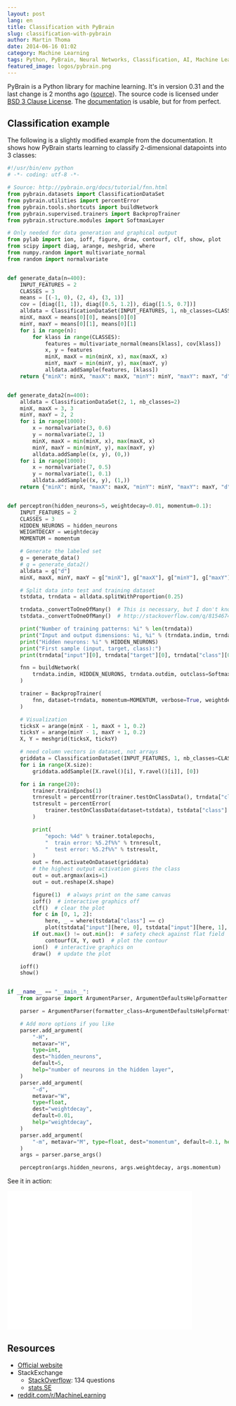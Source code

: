 ```yaml
---
layout: post
lang: en
title: Classification with PyBrain
slug: classification-with-pybrain
author: Martin Thoma
date: 2014-06-16 01:02
category: Machine Learning
tags: Python, PyBrain, Neural Networks, Classification, AI, Machine Learning
featured_image: logos/pybrain.png
---
```

PyBrain is a Python library for machine learning. It's in version 0.31 and
the last change is 2 months ago ([source](https://github.com/pybrain/pybrain)).
The source code is licensed under [BSD 3 Clause License](https://tldrlegal.com/license/bsd-3-clause-license-(revised)). The [documentation](http://pybrain.org/docs/) is usable, but for
from perfect.

## Classification example

The following is a slightly modified example from the documentation. It shows
how PyBrain starts learning to classify 2-dimensional datapoints into 3 classes:

```python
#!/usr/bin/env python
# -*- coding: utf-8 -*-

# Source: http://pybrain.org/docs/tutorial/fnn.html
from pybrain.datasets import ClassificationDataSet
from pybrain.utilities import percentError
from pybrain.tools.shortcuts import buildNetwork
from pybrain.supervised.trainers import BackpropTrainer
from pybrain.structure.modules import SoftmaxLayer

# Only needed for data generation and graphical output
from pylab import ion, ioff, figure, draw, contourf, clf, show, plot
from scipy import diag, arange, meshgrid, where
from numpy.random import multivariate_normal
from random import normalvariate


def generate_data(n=400):
    INPUT_FEATURES = 2
    CLASSES = 3
    means = [(-1, 0), (2, 4), (3, 1)]
    cov = [diag([1, 1]), diag([0.5, 1.2]), diag([1.5, 0.7])]
    alldata = ClassificationDataSet(INPUT_FEATURES, 1, nb_classes=CLASSES)
    minX, maxX = means[0][0], means[0][0]
    minY, maxY = means[0][1], means[0][1]
    for i in range(n):
        for klass in range(CLASSES):
            features = multivariate_normal(means[klass], cov[klass])
            x, y = features
            minX, maxX = min(minX, x), max(maxX, x)
            minY, maxY = min(minY, y), max(maxY, y)
            alldata.addSample(features, [klass])
    return {"minX": minX, "maxX": maxX, "minY": minY, "maxY": maxY, "d": alldata}


def generate_data2(n=400):
    alldata = ClassificationDataSet(2, 1, nb_classes=2)
    minX, maxX = 3, 3
    minY, maxY = 2, 2
    for i in range(1000):
        x = normalvariate(3, 0.6)
        y = normalvariate(2, 1)
        minX, maxX = min(minX, x), max(maxX, x)
        minY, maxY = min(minY, y), max(maxY, y)
        alldata.addSample((x, y), (0,))
    for i in range(1000):
        x = normalvariate(7, 0.5)
        y = normalvariate(1, 0.1)
        alldata.addSample((x, y), (1,))
    return {"minX": minX, "maxX": maxX, "minY": minY, "maxY": maxY, "d": alldata}


def perceptron(hidden_neurons=5, weightdecay=0.01, momentum=0.1):
    INPUT_FEATURES = 2
    CLASSES = 3
    HIDDEN_NEURONS = hidden_neurons
    WEIGHTDECAY = weightdecay
    MOMENTUM = momentum

    # Generate the labeled set
    g = generate_data()
    # g = generate_data2()
    alldata = g["d"]
    minX, maxX, minY, maxY = g["minX"], g["maxX"], g["minY"], g["maxY"]

    # Split data into test and training dataset
    tstdata, trndata = alldata.splitWithProportion(0.25)

    trndata._convertToOneOfMany()  # This is necessary, but I don't know why
    tstdata._convertToOneOfMany()  # http://stackoverflow.com/q/8154674/562769

    print("Number of training patterns: %i" % len(trndata))
    print("Input and output dimensions: %i, %i" % (trndata.indim, trndata.outdim))
    print("Hidden neurons: %i" % HIDDEN_NEURONS)
    print("First sample (input, target, class):")
    print(trndata["input"][0], trndata["target"][0], trndata["class"][0])

    fnn = buildNetwork(
        trndata.indim, HIDDEN_NEURONS, trndata.outdim, outclass=SoftmaxLayer
    )

    trainer = BackpropTrainer(
        fnn, dataset=trndata, momentum=MOMENTUM, verbose=True, weightdecay=WEIGHTDECAY
    )

    # Visualization
    ticksX = arange(minX - 1, maxX + 1, 0.2)
    ticksY = arange(minY - 1, maxY + 1, 0.2)
    X, Y = meshgrid(ticksX, ticksY)

    # need column vectors in dataset, not arrays
    griddata = ClassificationDataSet(INPUT_FEATURES, 1, nb_classes=CLASSES)
    for i in range(X.size):
        griddata.addSample([X.ravel()[i], Y.ravel()[i]], [0])

    for i in range(20):
        trainer.trainEpochs(1)
        trnresult = percentError(trainer.testOnClassData(), trndata["class"])
        tstresult = percentError(
            trainer.testOnClassData(dataset=tstdata), tstdata["class"]
        )

        print(
            "epoch: %4d" % trainer.totalepochs,
            "  train error: %5.2f%%" % trnresult,
            "  test error: %5.2f%%" % tstresult,
        )
        out = fnn.activateOnDataset(griddata)
        # the highest output activation gives the class
        out = out.argmax(axis=1)
        out = out.reshape(X.shape)

        figure(1)  # always print on the same canvas
        ioff()  # interactive graphics off
        clf()  # clear the plot
        for c in [0, 1, 2]:
            here, _ = where(tstdata["class"] == c)
            plot(tstdata["input"][here, 0], tstdata["input"][here, 1], "o")
        if out.max() != out.min():  # safety check against flat field
            contourf(X, Y, out)  # plot the contour
        ion()  # interactive graphics on
        draw()  # update the plot

    ioff()
    show()


if __name__ == "__main__":
    from argparse import ArgumentParser, ArgumentDefaultsHelpFormatter

    parser = ArgumentParser(formatter_class=ArgumentDefaultsHelpFormatter)

    # Add more options if you like
    parser.add_argument(
        "-H",
        metavar="H",
        type=int,
        dest="hidden_neurons",
        default=5,
        help="number of neurons in the hidden layer",
    )
    parser.add_argument(
        "-d",
        metavar="W",
        type=float,
        dest="weightdecay",
        default=0.01,
        help="weightdecay",
    )
    parser.add_argument(
        "-m", metavar="M", type=float, dest="momentum", default=0.1, help="momentum"
    )
    args = parser.parse_args()

    perceptron(args.hidden_neurons, args.weightdecay, args.momentum)
```

See it in action:

<iframe width="420" height="315" src="//www.youtube.com/embed/FjvO3zqVYSw" frameborder="0" allowfullscreen></iframe>


## Resources

* [Official website](http://pybrain.org/)
* StackExchange
  * [StackOverflow](http://stackoverflow.com/questions/tagged/pybrain): 134 questions
  * [stats.SE](http://stats.stackexchange.com/search?q=pybrain)
* [reddit.com/r/MachineLearning](http://www.reddit.com/r/MachineLearning/search?q=pybrain&restrict_sr=on)
